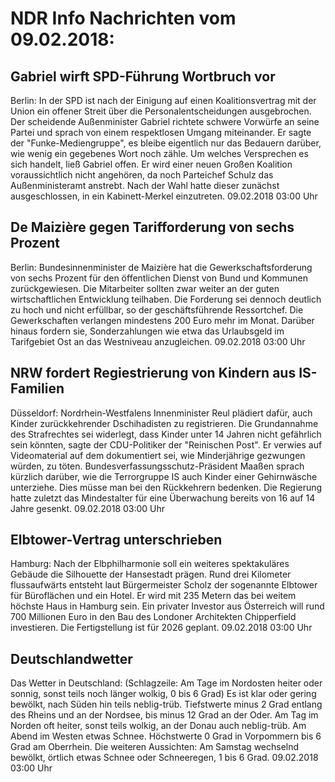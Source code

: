 # NDR Info Nachrichten vom 09.02.2018:


## Gabriel wirft SPD-Führung Wortbruch vor
Berlin: In der SPD ist nach der Einigung auf einen Koalitionsvertrag mit der Union ein offener Streit über  die Personalentscheidungen ausgebrochen. Der scheidende Außenminister Gabriel richtete schwere Vorwürfe an seine Partei und sprach von einem respektlosen Umgang miteinander. Er sagte der "Funke-Mediengruppe", es bleibe eigentlich nur das Bedauern darüber, wie wenig ein gegebenes Wort noch zähle. Um welches Versprechen es sich handelt, ließ Gabriel offen. Er wird einer neuen Großen Koalition voraussichtlich nicht angehören, da noch Parteichef Schulz das Außenministeramt anstrebt. Nach der Wahl hatte dieser zunächst ausgeschlossen, in ein Kabinett-Merkel einzutreten. 09.02.2018 03:00 Uhr 

## De Maizière gegen Tarifforderung von sechs Prozent
Berlin:			Bundesinnenminister de Maizière hat die Gewerkschaftsforderung von sechs Prozent für den öffentlichen Dienst von Bund und Kommunen zurückgewiesen. Die Mitarbeiter sollten zwar weiter an der guten wirtschaftlichen Entwicklung teilhaben. Die Forderung sei dennoch deutlich zu hoch und nicht erfüllbar, so der geschäftsführende Ressortchef. Die Gewerkschaften verlangen mindestens 200 Euro mehr im Monat. Darüber hinaus fordern sie, Sonderzahlungen wie etwa das Urlaubsgeld im Tarifgebiet Ost an das Westniveau anzugleichen. 09.02.2018 03:00 Uhr 

## NRW fordert Regiestrierung von Kindern aus IS-Familien
Düsseldorf: Nordrhein-Westfalens Innenminister Reul plädiert dafür, auch Kinder zurückkehrender Dschihadisten zu registrieren. Die Grundannahme des Strafrechtes sei widerlegt, dass Kinder unter 14 Jahren nicht gefährlich sein könnten, sagte der CDU-Politiker der "Reinischen Post". Er verwies auf Videomaterial auf dem dokumentiert sei, wie Minderjährige gezwungen würden, zu töten. Bundesverfassungsschutz-Präsident Maaßen sprach kürzlich darüber, wie die Terrorgruppe IS auch Kinder einer Gehirnwäsche unterziehe. Dies müsse man bei den Rückkehrern bedenken. Die Regierung hatte zuletzt das Mindestalter für eine Überwachung bereits von 16 auf 14 Jahre gesenkt. 09.02.2018 03:00 Uhr 

## Elbtower-Vertrag unterschrieben
Hamburg: Nach der Elbphilharmonie soll ein weiteres spektakuläres Gebäude die Silhouette der Hansestadt prägen. Rund drei Kilometer flussaufwärts entsteht laut Bürgermeister Scholz der sogenannte Elbtower für Büroflächen und ein Hotel. Er wird mit 235 Metern das bei weitem höchste Haus in Hamburg sein. Ein privater Investor aus Österreich will rund 700 Millionen Euro in den Bau des Londoner Architekten Chipperfield investieren. Die Fertigstellung ist für 2026 geplant. 09.02.2018 03:00 Uhr 

## Deutschlandwetter
Das Wetter in Deutschland:
(Schlagzeile: Am Tage im Nordosten heiter oder sonnig, sonst teils noch länger wolkig, 0 bis 6 Grad) Es ist klar oder gering bewölkt, nach Süden hin teils neblig-trüb. Tiefstwerte minus 2 Grad entlang des Rheins und an der Nordsee, bis minus 12 Grad an der Oder. Am Tag im Norden oft heiter, sonst teils wolkig, an der Donau auch neblig-trüb. Am Abend im Westen etwas Schnee. Höchstwerte 0 Grad in Vorpommern bis 6 Grad am Oberrhein. Die weiteren Aussichten: Am Samstag wechselnd bewölkt, örtlich etwas Schnee oder Schneeregen, 1 bis 6 Grad. 09.02.2018 03:00 Uhr 
